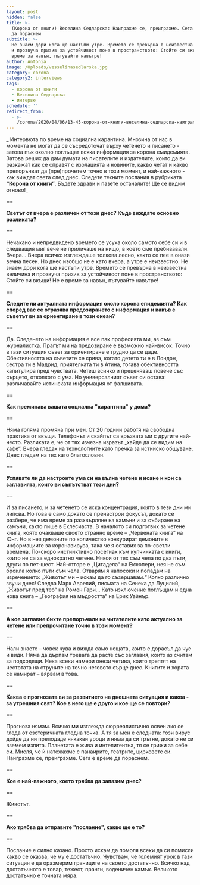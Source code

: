 ```yaml
---
layout: post
hidden: false
title: >-
  (Корона от книги) Веселина Седларска: Наиграхме се, преиграхме. Сега е време
  да пораснем
subtitle: >-
  Не знаем дори кога ще настъпи утре. Времето се превърна в неизвестна величина
  и прозвуча призив за устойчивост поне в пространството: Стойте си вкъщи! Не е
  време за навън, пътувайте навътре!
author: Antonia
image: /Uploads/vesselinasedlarska.jpg
category: corona
category2: interviews
tags:
  - корона от книги
  - Веселина Седларска
  - интервю
schedule: ''
redirect_from:
  - >-
    /corona/2020/04/06/13-45-корона-от-книги-веселина-седларска-наиграхме-се-преиграхме-сега-е-време-да-пораснем
---
```

_ Интервюта по време на социална карантина. Мнозина от нас в момента не могат да се съсредоточат върху четенето и писането - затова пък охолно поглъщат всяка информация за корона емидемията. Затова реших да дам думата на писателите и издателите, които да ви разкажат как се справят с изолацията и новините, какво четат и какво препоръчват да (пре)прочетем точно в този момент, и най-важното - как виждат света след днес. Следете техните послания в рубриката **“Корона от книги”**. Бъдете здрави и пазете останалите! Ще се видим отново!_

\==

**Светът от вчера е различен от този днес? Къде виждате основно разликата?**

\==

Нечакано и непредвидено времето се усука около самото себе си и в следващия миг вече не приличаше на нищо, в което сме пребивавали. Вчера… Вчера всичко изглеждаше толкова лесно, както се пее в онази вечна песен. Но днес изобщо не е като вчера, а утре е неизвестно. Не знаем дори кога ще настъпи утре. Времето се превърна в неизвестна величина и прозвуча призив за устойчивост поне в пространството: Стойте си вкъщи! Не е време за навън, пътувайте навътре!

\==

**Следите ли актуалната информация около корона епидемията? Как според вас се отразява предозирането с информация и какъв е съветът ви за ориентиране в този океан?**

\==

Да. Следенето на информация е все пак професията ми, аз съм журналистка. Прагът ми на предозиране е възможно най-висок. Точно в тази ситуация съвет за ориентиране е трудно да се даде. Обективността на съветите се срива, когато детето ти е в Лондон, сестра ти в Мадрид, приятелката ти в Атина, тогава обективността капитулира пред чувствата. Четеш всичко и преценяваш повече със сърцето, отколкото с ума. Но универсалният съвет си остава: различавайте истинската информация от фалшивата.

\==

**Как преминава вашата социална "карантина" у дома?**

\==

Няма голяма промяна при мен. От 20 години работя на свободна практика от вкъщи. Телефонът и скайпът са връзката ми с другите най-често. Разликата е, че от тях изчезна изразът „хайде да се видим на кафе“. Вчера гледах на технологиите като пречка за истинско общуване. Днес гледам на тях като благословия. 

\==

**Успявате ли да настроите ума си на вълна четене и исане и кои са заглавията, които ви съпътстват тези дни?**

\==

И за писането, и за четенето се иска концентрация, която в тези дни ми липсва. Но това е само докато се пренастрои фокусът, докато се разбере, че има време за разхвърляне на камъни и за събиране на камъни, както пише в Еклесиаста. В началото си подготвих за четене книга, която очакваше своето странно време – „Червената книга“ на Юнг. Но в нея демоните по количество конкурират демоните в информациите за коронавируса, така че я оставих за по-светли времена. По-скоро инстинктивно посегнах към купчинката с книги, които не са за еднократно четене. Някои от тях съм чела по два пъти, други по пет-шест. Най-отгоре е „Цитадела“ на Екзюпери, нея не съм броила колко пъти съм чела. Отварям я напосоки и попадам на изречението: „Животът ми – искам да го съзерцавам.“ Колко различно звучи днес! Следва Марк Аврелий, писмата на Сенека да Луцилий, „Животът пред теб“ на Ромен Гари… Като изключение поглъщам и една нова книга – „География на мъдростта“ на Ерик Уайнър.

\==

**А кое заглавие бихте препоръчали на читателите като актуално за четене или препрочитане точно в този момент?**

\==

Нали знаете – човек чува и вижда само нещата, които е дорасъл да чуе и види. Няма да дърпам тревата да расте със заглавия, които аз считам за подходящи. Нека всеки намери онези четива, които трептят на честотата на струните на точно неговото сърце днес. Книгите и хората се намират – вярвам в това. 

\==

**Каква е прогнозата ви за развитието на днешната ситуация и каква - за утрешния свят? Кое в него ще е друго и кое ще се повтори?**

\==

Прогноза нямам. Всичко ми изглежда сюрреалистично освен ако се гледа от езотеричната гледна точка. А тя за мен е следната: този вирус дойде да ни преподаде някакви уроци и няма да си тръгне, докато не си вземем изпита. Планетата е жива и интелигентна, тя се грижи за себе си. Мисля, че ѝ натежахме с панаирите, театрите, цирковете си. Наиграхме се, преиграхме. Сега е време да пораснем.

\==

**Кое е най-важното, което трябва да запазим днес?**

\==

Животът. 

\==

**Ако трябва да отправите "послание", какво ще е то?**

\==

Послание е силно казано. Просто искам да помоля всеки да си помисли какво се оказва, че му е достатъчно. Чувствам, че големият урок в тази ситуация е да оразмерим границите на своето достатъчно. Всичко над достатъчното е товар, тежест, пранги, воденичен камък. Великото достатъчно е точната мяра.
